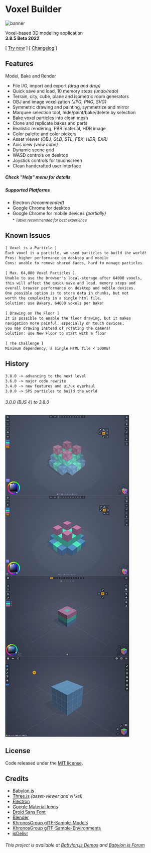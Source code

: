 # Voxel Builder

![banner](https://repository-images.githubusercontent.com/565157149/7f80ff43-9a88-4e87-96b3-6a0ccc1f13dc "banner")

Voxel-based 3D modeling application<br>
**3.8.5 Beta 2022**

[ [Try now](https://nimadez.github.io/voxel-builder) ] [ [Changelog](https://github.com/nimadez/voxel-builder/blob/main/CHANGELOG) ]

## Features

Model, Bake and Render

- File I/O, import and export *(drag and drop)*
- Quick save and load, 10 memory steps *(undo/redo)*
- Terrain, city, cube, plane and isometric room generators
- OBJ and image voxelization *(JPG, PNG, SVG)*
- Symmetric drawing and painting, symmetrize and mirror
- Marquee selection tool, hide/paint/bake/delete by selection
- Bake voxel particles into clean mesh
- Clone and replicate bakes and parts
- Realistic rendering, PBR material, HDR image
- Color palette and color pickers
- Asset viewer *(OBJ, GLB, STL, FBX, HDR, EXR)*
- Axis view *(view cube)*
- Dynamic scene grid
- WASD controls on desktop
- Joystick controls for touchscreen
- Clean handcrafted user interface

##### ***Check "Help" menu for details***

##### ***Supported Platforms***
- Electron *(recommended)*
- Google Chrome for desktop
- Google Chrome for mobile devices *(partially)*
<br><sub>* *Tablet recommended for best experience*</sub>

## Known Issues
```
[ Voxel is a Particle ]
Each voxel is a particle, we used particles to build the world!
Pros: higher performance on desktop and mobile
Cons: unable to remove shared faces, hard to manage particles

[ Max. 64,000 Voxel Particles ]
Unable to use the browser's local-storage after 64000 voxels,
this will affect the quick save and load, memory steps and
overall browser performance on desktop and mobile devices.
One possible option is to store data in chunks, but not
worth the complexity in a single html file.
Solution: use Bakery, 64000 voxels per bake!

[ Drawing on The Floor ]
It is possible to enable the floor drawing, but it makes
navigation more painful, especially on touch devices,
you may drawing instead of rotating the camera!
Solution: use New Floor to start with a floor

[ The Challenge ]
Minimum dependency, a single HTML file < 500KB!
```

## History
```
3.8.0 -> advancing to the next level
3.6.0 -> major code rewrite
3.4.0 -> new features and ui/ux overhaul
3.0.0 -> SPS particles to build the world
```

###### 3.0.0 *(BJS 4)* to 3.8.0<br>
![screenshot](media/devshots.jpg?raw=true "Screenshot")

## License
Code released under the [MIT license](https://github.com/nimadez/voxel-builder/blob/main/LICENSE).

## Credits
- [Babylon.js](https://www.babylonjs.com/)
- [Three.js](https://threejs.org/) *(asset-viewer and vi²xel)*
- [Electron](https://www.electronjs.org/)
- [Google Material Icons](https://github.com/google/material-design-icons)
- [Droid Sans Font](https://www.android.com/)
- [Blender](https://blender.org/)
- [KhronosGroup glTF-Sample-Models](https://github.com/KhronosGroup/glTF-Sample-Models)
- [KhronosGroup glTF-Sample-Environments](https://github.com/KhronosGroup/glTF-Sample-Environments)
- [jsDelivr](https://www.jsdelivr.com/)

###### This project is available at [Babylon.js Demos](https://www.babylonjs.com/community/) and [Babylon.js Forum](https://forum.babylonjs.com/t/voxel-builder-voxel-based-3d-modeling/)
